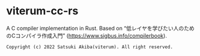 # viterum-cc-rs
A C compiler implementation in Rust. Based on “低レイヤを学びたい人のためのCコンパイラ作成入門” (https://www.sigbus.info/compilerbook).

```
Copyright (c) 2022 Satsuki Akiba(viterum). All right reserved.
```

